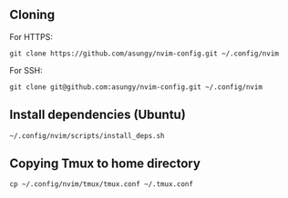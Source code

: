 ## Cloning

For HTTPS:
```
git clone https://github.com/asungy/nvim-config.git ~/.config/nvim
```

For SSH:
```
git clone git@github.com:asungy/nvim-config.git ~/.config/nvim
```

## Install dependencies (Ubuntu)
```
~/.config/nvim/scripts/install_deps.sh
```

## Copying Tmux to home directory
```
cp ~/.config/nvim/tmux/tmux.conf ~/.tmux.conf
```
